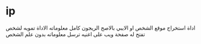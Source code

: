 # ip
اداة استخراج موقع الشخص او الايبي بالاصح الريجون كامل معلوماته الاداة تمويه لشخص تفتح له صفحة ويب على اغنيه ترسل معلوماته بدون علم الشخص

